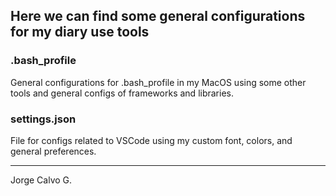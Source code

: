 ## Here we can find some general configurations for my diary use tools

### .bash_profile

General configurations for .bash_profile in my MacOS using some other tools and general configs of frameworks and libraries.

### settings.json

File for configs related to VSCode using my custom font, colors, and general preferences.

---

Jorge Calvo G.
